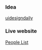 ### Idea

[uidesigndaily](https://www.uidesigndaily.com/posts/figma-people-list-card-day-1424)

### Live website

[People List](https://mdluc.github.io/people-list/)
